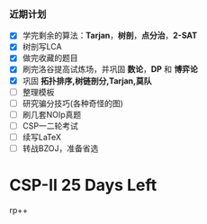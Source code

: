 ### 近期计划
- [x] 学完剩余的算法：__Tarjan__，__树剖__，__点分治__，__2-SAT__
- [x] 树剖写LCA
- [x] 做完收藏的题目
- [x] 刷完洛谷提高试炼场，并巩固 __数论__，__DP__ 和 __博弈论__
- [x] 巩固 __拓扑排序,树链剖分,Tarjan,莫队__
- [ ] 整理模板
- [ ] 研究骗分技巧(各种奇怪的图)
- [ ] 刷几套NOIp真题
- [ ] CSP一二轮考试
- [ ] 续写LaTeX
- [ ] 转战BZOJ，准备省选

# CSP-II 25 Days Left
rp++
